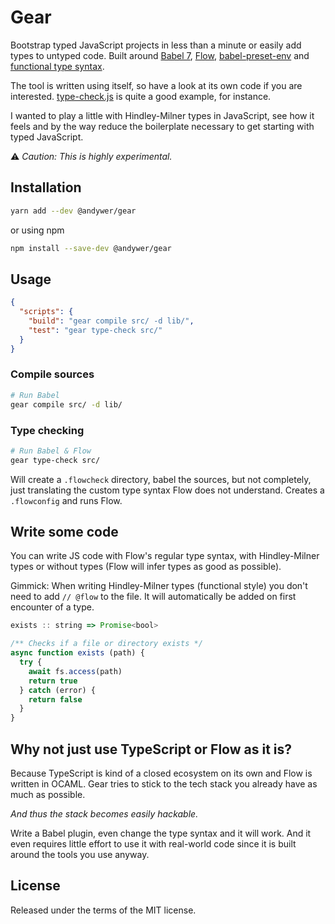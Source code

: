 # Gear

Bootstrap typed JavaScript projects in less than a minute or easily add types to untyped code. Built around [Babel 7](https://babeljs.io/), [Flow](https://flowtype.org/), [babel-preset-env](https://babeljs.io/) and [functional type syntax](https://github.com/andywer/proposal-double-colon-types).

The tool is written using itself, so have a look at its own code if you are interested. [type-check.js](./src/commands/type-check.js) is quite a good example, for instance.

I wanted to play a little with Hindley-Milner types in JavaScript, see how it feels and by the way reduce the boilerplate necessary to get starting with typed JavaScript.

⚠️ *Caution: This is highly experimental.*


## Installation

```sh
yarn add --dev @andywer/gear
```

or using npm

```sh
npm install --save-dev @andywer/gear
```


## Usage

```json
{
  "scripts": {
    "build": "gear compile src/ -d lib/",
    "test": "gear type-check src/"
  }
}
```

### Compile sources

```sh
# Run Babel
gear compile src/ -d lib/
```

### Type checking

```sh
# Run Babel & Flow
gear type-check src/
```

Will create a `.flowcheck` directory, babel the sources, but not completely, just translating the custom type syntax Flow does not understand. Creates a `.flowconfig` and runs Flow.


## Write some code

You can write JS code with Flow's regular type syntax, with Hindley-Milner types or without types (Flow will infer types as good as possible).

Gimmick: When writing Hindley-Milner types (functional style) you don't need to add `// @flow` to the file. It will automatically be added on first encounter of a type.

```js
exists :: string => Promise<bool>

/** Checks if a file or directory exists */
async function exists (path) {
  try {
    await fs.access(path)
    return true
  } catch (error) {
    return false
  }
}
```


## Why not just use TypeScript or Flow as it is?

Because TypeScript is kind of a closed ecosystem on its own and Flow is written in OCAML. Gear tries to stick to the tech stack you already have as much as possible.

*And thus the stack becomes easily hackable.*

Write a Babel plugin, even change the type syntax and it will work. And it even requires little effort to use it with real-world code since it is built around the tools you use anyway.


## License

Released under the terms of the MIT license.
